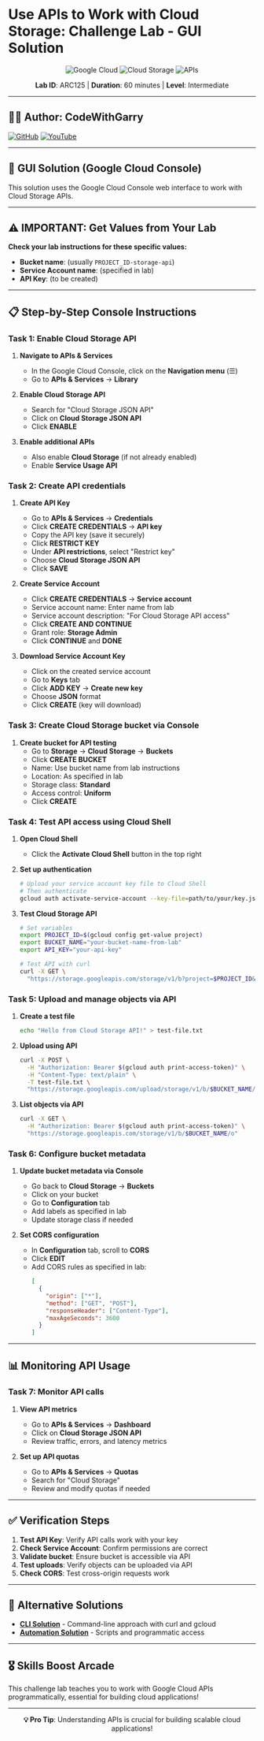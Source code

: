 # Use APIs to Work with Cloud Storage: Challenge Lab - GUI Solution

<div align="center">

![Google Cloud](https://img.shields.io/badge/Google%20Cloud-4285F4?style=for-the-badge&logo=google-cloud&logoColor=white)
![Cloud Storage](https://img.shields.io/badge/Cloud%20Storage-34A853?style=for-the-badge&logo=google&logoColor=white)
![APIs](https://img.shields.io/badge/APIs-FF6B6B?style=for-the-badge&logo=google&logoColor=white)

**Lab ID**: ARC125 | **Duration**: 60 minutes | **Level**: Intermediate

</div>

---

## 👨‍💻 Author: CodeWithGarry

[![GitHub](https://img.shields.io/badge/GitHub-codewithgarry-181717?style=for-the-badge&logo=github)](https://github.com/codewithgarry)
[![YouTube](https://img.shields.io/badge/YouTube-Subscribe-FF0000?style=for-the-badge&logo=youtube)](https://youtube.com/@codewithgarry)

---

## 🎯 GUI Solution (Google Cloud Console)

This solution uses the Google Cloud Console web interface to work with Cloud Storage APIs.

---

## ⚠️ IMPORTANT: Get Values from Your Lab

**Check your lab instructions for these specific values:**
- **Bucket name**: (usually `PROJECT_ID-storage-api`)
- **Service Account name**: (specified in lab)
- **API Key**: (to be created)

---

## 📋 Step-by-Step Console Instructions

### Task 1: Enable Cloud Storage API

1. **Navigate to APIs & Services**
   - In the Google Cloud Console, click on the **Navigation menu** (☰)
   - Go to **APIs & Services** → **Library**

2. **Enable Cloud Storage API**
   - Search for "Cloud Storage JSON API"
   - Click on **Cloud Storage JSON API**
   - Click **ENABLE**

3. **Enable additional APIs**
   - Also enable **Cloud Storage** (if not already enabled)
   - Enable **Service Usage API**

### Task 2: Create API credentials

1. **Create API Key**
   - Go to **APIs & Services** → **Credentials**
   - Click **CREATE CREDENTIALS** → **API key**
   - Copy the API key (save it securely)
   - Click **RESTRICT KEY**
   - Under **API restrictions**, select "Restrict key"
   - Choose **Cloud Storage JSON API**
   - Click **SAVE**

2. **Create Service Account**
   - Click **CREATE CREDENTIALS** → **Service account**
   - Service account name: Enter name from lab
   - Service account description: "For Cloud Storage API access"
   - Click **CREATE AND CONTINUE**
   - Grant role: **Storage Admin**
   - Click **CONTINUE** and **DONE**

3. **Download Service Account Key**
   - Click on the created service account
   - Go to **Keys** tab
   - Click **ADD KEY** → **Create new key**
   - Choose **JSON** format
   - Click **CREATE** (key will download)

### Task 3: Create Cloud Storage bucket via Console

1. **Create bucket for API testing**
   - Go to **Storage** → **Cloud Storage** → **Buckets**
   - Click **CREATE BUCKET**
   - Name: Use bucket name from lab instructions
   - Location: As specified in lab
   - Storage class: **Standard**
   - Access control: **Uniform**
   - Click **CREATE**

### Task 4: Test API access using Cloud Shell

1. **Open Cloud Shell**
   - Click the **Activate Cloud Shell** button in the top right

2. **Set up authentication**
   ```bash
   # Upload your service account key file to Cloud Shell
   # Then authenticate
   gcloud auth activate-service-account --key-file=path/to/your/key.json
   ```

3. **Test Cloud Storage API**
   ```bash
   # Set variables
   export PROJECT_ID=$(gcloud config get-value project)
   export BUCKET_NAME="your-bucket-name-from-lab"
   export API_KEY="your-api-key"
   
   # Test API with curl
   curl -X GET \
     "https://storage.googleapis.com/storage/v1/b?project=$PROJECT_ID&key=$API_KEY"
   ```

### Task 5: Upload and manage objects via API

1. **Create a test file**
   ```bash
   echo "Hello from Cloud Storage API!" > test-file.txt
   ```

2. **Upload using API**
   ```bash
   curl -X POST \
     -H "Authorization: Bearer $(gcloud auth print-access-token)" \
     -H "Content-Type: text/plain" \
     -T test-file.txt \
     "https://storage.googleapis.com/upload/storage/v1/b/$BUCKET_NAME/o?uploadType=media&name=test-file.txt"
   ```

3. **List objects via API**
   ```bash
   curl -X GET \
     -H "Authorization: Bearer $(gcloud auth print-access-token)" \
     "https://storage.googleapis.com/storage/v1/b/$BUCKET_NAME/o"
   ```

### Task 6: Configure bucket metadata

1. **Update bucket metadata via Console**
   - Go back to **Cloud Storage** → **Buckets**
   - Click on your bucket
   - Go to **Configuration** tab
   - Add labels as specified in lab
   - Update storage class if needed

2. **Set CORS configuration**
   - In **Configuration** tab, scroll to **CORS**
   - Click **EDIT**
   - Add CORS rules as specified in lab:
     ```json
     [
       {
         "origin": ["*"],
         "method": ["GET", "POST"],
         "responseHeader": ["Content-Type"],
         "maxAgeSeconds": 3600
       }
     ]
     ```

---

## 📊 Monitoring API Usage

### Task 7: Monitor API calls

1. **View API metrics**
   - Go to **APIs & Services** → **Dashboard**
   - Click on **Cloud Storage JSON API**
   - Review traffic, errors, and latency metrics

2. **Set up API quotas**
   - Go to **APIs & Services** → **Quotas**
   - Search for "Cloud Storage"
   - Review and modify quotas if needed

---

## ✅ Verification Steps

1. **Test API Key**: Verify API calls work with your key
2. **Check Service Account**: Confirm permissions are correct
3. **Validate bucket**: Ensure bucket is accessible via API
4. **Test uploads**: Verify objects can be uploaded via API
5. **Check CORS**: Test cross-origin requests work

---

## 🔗 Alternative Solutions

- **[CLI Solution](CLI-Solution.md)** - Command-line approach with curl and gcloud
- **[Automation Solution](Automation-Solution.md)** - Scripts and programmatic access

---

## 🎖️ Skills Boost Arcade

This challenge lab teaches you to work with Google Cloud APIs programmatically, essential for building cloud applications!

---

<div align="center">

**💡 Pro Tip**: Understanding APIs is crucial for building scalable cloud applications!

</div>
